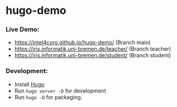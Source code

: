 # hugo-demo

### Live Demo: 
* https://intel4coro.github.io/hugo-demo/ (Branch main)
* https://iris.informatik.uni-bremen.de/teacher/  (Branch teacher)
* https://iris.informatik.uni-bremen.de/student/  (Branch student)

### Development:

* Install [Hugo](https://gohugo.io/installation/)
* Run `hugo server -D` for development
* Run `hugo -D` for packaging.
